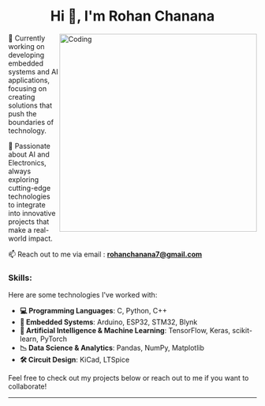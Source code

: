 <h1 align="center">Hi 👋, I'm Rohan Chanana</h1>

<img align="right" alt="Coding" width="400" src="https://i.postimg.cc/hPZXkrK2/octocat-1731450459356.png">

<div style="padding: 0; margin: 0;">
  <p>🔭 Currently working on developing embedded systems and AI applications, focusing on creating solutions that push the boundaries of technology.</p>
  <p>🌱 Passionate about AI and Electronics, always exploring cutting-edge technologies to integrate into innovative projects that make a real-world impact.</p>
  <p>📫 Reach out to me via email : <strong><a href="mailto:rohanchanana7@gmail.com">rohanchanana7@gmail.com</a></strong></p>
</div>

<h3>Skills:</h3>
Here are some technologies I've worked with:

- **💻 Programming Languages**: C, Python, C++
- **🔧 Embedded Systems**: Arduino, ESP32, STM32, Blynk
- **🤖 Artificial Intelligence & Machine Learning**: TensorFlow, Keras, scikit-learn, PyTorch
- **📉 Data Science & Analytics**: Pandas, NumPy, Matplotlib
- **🛠️ Circuit Design**: KiCad, LTSpice

Feel free to check out my projects below or reach out to me if you want to collaborate!

---
